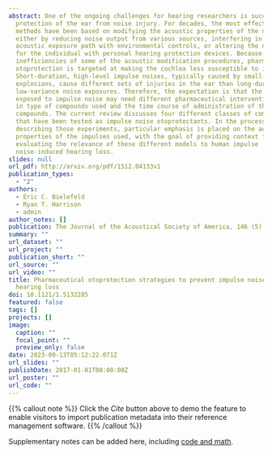 ```yaml
---
abstract: One of the ongoing challenges for hearing researchers is successful
  protection of the ear from noise injury. For decades, the most effective
  methods have been based on modifying the acoustic properties of the noise,
  either by reducing noise output from various sources, interfering in the
  acoustic exposure path with environmental controls, or altering the noise dose
  for the individual with personal hearing protection devices. Because of the
  inefficiencies of some of the acoustic modification procedures, pharmaceutical
  otoprotection is targeted at making the cochlea less susceptible to injury.
  Short-duration, high-level impulse noises, typically caused by small-scale
  explosions, cause different sets of injuries in the ear than long-duration,
  low-variance noise exposures. Therefore, the expectation is that the ears
  exposed to impulse noise may need different pharmaceutical interventions, both
  in type of compounds used and the time course of administration of the
  compounds. The current review discusses four different classes of compounds
  that have been tested as impulse noise otoprotectants. In the process of
  describing those experiments, particular emphasis is placed on the acoustic
  properties of the impulses used, with the goal of providing context for
  evaluating the relevance of these different models to human impulse
  noise-induced hearing loss.
slides: null
url_pdf: http://arxiv.org/pdf/1512.04133v1
publication_types:
  - "2"
authors:
  - Eric C. Bielefeld
  - Ryan T. Harrison
  - admin
author_notes: []
publication: The Journal of the Acoustical Society of America, 146 (5)
summary: ""
url_dataset: ""
url_project: ""
publication_short: ""
url_source: ""
url_video: ""
title: Pharmaceutical otoprotection strategies to prevent impulse noise-induced
  hearing loss
doi: 10.1121/1.5132285
featured: false
tags: []
projects: []
image:
  caption: ""
  focal_point: ""
  preview_only: false
date: 2023-09-13T05:12:22.071Z
url_slides: ""
publishDate: 2017-01-01T00:00:00Z
url_poster: ""
url_code: ""
---
```


{{% callout note %}}
Click the _Cite_ button above to demo the feature to enable visitors to import publication metadata into their reference management software.
{{% /callout %}}

Supplementary notes can be added here, including [code and math](https://wowchemy.com/docs/content/writing-markdown-latex/).
